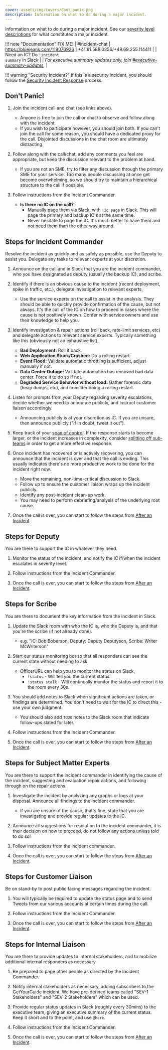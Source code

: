 ```yaml
---
cover: assets/img/covers/dont_panic.png
description: Information on what to do during a major incident.
---
```

Information on what to do during a major incident. See our [severity level descriptions](/before/severity_levels.md) for what constitutes a major incident.

!!! note "Documentation"
FIX ME!
| #incident-chat  | https://bluejeans.com/119076926  | +41.81.588.0256/+49.69.255.114411  |
| Need an IC? Do <code>!incident summary</code> in Slack |
| <em>For executive summary updates only, join <a href="#">#executive-summary-updates</a>.</em> |


!!! warning "Security Incident?"
    If this is a security incident, you should follow the [Security Incident Response](/during/security_incident_response.md) process.

## Don't Panic!

1. Join the incident call and chat (see links above).
    * Anyone is free to join the call or chat to observe and follow along with the incident.
    * If you wish to participate however, you should join both. If you can't join the call for some reason, you should have a dedicated proxy for the call. Disjointed discussions in the chat room are ultimately distracting.

1. Follow along with the call/chat, add any comments you feel are appropriate, but keep the discussion relevant to the problem at hand.
    * If you are not an SME, try to filter any discussion through the primary SME for your service. Too many people discussing at once get become overwhelming, so we should try to maintain a hierarchical structure to the call if possible.

1. Follow instructions from the Incident Commander.
    * **Is there no IC on the call?**
        * Manually page them via Slack, with `!ic page` in Slack. This will page the primary and backup IC's at the same time.
        * Never hesitate to page the IC. It's much better to have them and not need them than the other way around.

## Steps for Incident Commander
Resolve the incident as quickly and as safely as possible, use the Deputy to assist you. Delegate any tasks to relevant experts at your discretion.

1. Announce on the call and in Slack that you are the incident commander, who you have designated as deputy (usually the backup IC), and scribe.

1. Identify if there is an obvious cause to the incident (recent deployment, spike in traffic, etc.), delegate investigation to relevant experts,
    * Use the service experts on the call to assist in the analysis. They should be able to quickly provide confirmation of the cause, but not always. It's the call of the IC on how to proceed in cases where the cause is not positively known. Confer with service owners and use their knowledge to help you.

1. Identify investigation & repair actions (roll back, rate-limit services, etc) and delegate actions to relevant service experts. Typically something like this (obviously not an exhaustive list),
    * **Bad Deployment:** Roll it back.
    * **Web Application Stuck/Crashed:** Do a rolling restart.
    * **Event Flood:** Validate automatic throttling is sufficient, adjust manually if not.
    * **Data Center Outage:** Validate automation has removed bad data center. Force it to do so if not.
    * **Degraded Service Behavior without load:** Gather forensic data (heap dumps, etc), and consider doing a rolling restart.

1. Listen for prompts from your Deputy regarding severity escalations, decide whether we need to announce publicly, and instruct customer liaison accordingly.
    * Announcing publicly is at your discretion as IC. If you are unsure, then announce publicly ("If in doubt, tweet it out").

1. Keep track of your [span of control](/training/glossary.md#span-of-control). If the response starts to become larger, or the incident increases in complexity, consider [splitting off sub-teams](/before/complex_incidents.md#spinning-off-sub-teams) in order to get a more effective response.

1. Once incident has recovered or is actively recovering, you can announce that the incident is over and that the call is ending. This usually indicates there's no more productive work to be done for the incident right now.
    * Move the remaining, non-time-critical discussion to Slack.
    * Follow up to ensure the customer liaison wraps up the incident publicly.
    * Identify any post-incident clean-up work.
    * You may need to perform debriefing/analysis of the underlying root cause.

1. Once the call is over, you can start to follow the steps from [After an Incident](/after/after_an_incident.md).

## Steps for Deputy
You are there to support the IC in whatever they need.

1. Monitor the status of the incident, and notify the IC if/when the incident escalates in severity level.

1. Follow instructions from the Incident Commander.

1. Once the call is over, you can start to follow the steps from [After an Incident](/after/after_an_incident.md).

## Steps for Scribe
You are there to document the key information from the incident in Slack.

1. Update the Slack room with who the IC is, who the Deputy is, and that you're the scribe (if not already done).
    * e.g. "IC: Bob Boberson, Deputy: Deputy Deputyson, Scribe: Writer McWriterson"

1. Start our status monitoring bot so that all responders can see the current state without needing to ask.
    * OfficerURL can help you to monitor the status on Slack,
        * `!status` - Will tell you the current status.
        * `!status stalk` - Will continually monitor the status and report it to the room every 30s.

1. You should add notes to Slack when significant actions are taken, or findings are determined. You don't need to wait for the IC to direct this - use your own judgment.
    * You should also add `TODO` notes to the Slack room that indicate follow-ups slated for later.

1. Follow instructions from the Incident Commander.

1. Once the call is over, you can start to follow the steps from [After an Incident](/after/after_an_incident.md).

## Steps for Subject Matter Experts
You are there to support the incident commander in identifying the cause of the incident, suggesting and evaluation repair actions, and following through on the repair actions.

1. Investigate the incident by analyzing any graphs or logs at your disposal. Announce all findings to the incident commander.
    * If you are unsure of the cause, that's fine, state that you are investigating and provide regular updates to the IC.

1. Announce all suggestions for resolution to the incident commander, it is their decision on how to proceed, do not follow any actions unless told to do so!

1. Follow instructions from the incident commander.

1. Once the call is over, you can start to follow the steps from [After an Incident](/after/after_an_incident.md).

## Steps for Customer Liaison
Be on stand-by to post public facing messages regarding the incident.

1. You will typically be required to update the status page and to send Tweets from our various accounts at certain times during the call.

1. Follow instructions from the Incident Commander.

1. Once the call is over, you can start to follow the steps from [After an Incident](/after/after_an_incident.md).

## Steps for Internal Liaison
You are there to provide updates to internal stakeholders, and to mobilize additional internal responders as necessary.

1. Be prepared to page other people as directed by the Incident Commander.

1. Notify internal stakeholders as necessary, adding subscribers to the GetYourGuide incident. We have pre-defined teams called "SEV-1 Stakeholders" and "SEV-2 Stakeholders" which can be used.

1. Provide regular status updates in Slack (roughly every 30mins) to the executive team, giving an executive summary of the current status. Keep it short and to the point, and use `@here`.

1. Follow instructions from the Incident Commander.

1. Once the call is over, you can start to follow the steps from [After an Incident](/after/after_an_incident.md).
